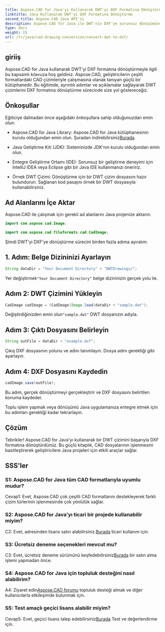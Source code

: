 ```yaml
---
title: Aspose.CAD for Java'yı Kullanarak DWT'yi DXF Formatına Dönüştürün
linktitle: Java Kullanarak DWT'yi DXF Formatına Dönüştürme
second_title: Aspose.CAD Java API'si
description: Aspose.CAD for Java ile DWT'nin DXF'ye sorunsuz dönüşümünü keşfedin. Verimli CAD dosyası manipülasyonu için adım adım kılavuzumuzu izleyin.
type: docs
weight: 15
url: /tr/java/cad-drawing-conversion/convert-dwt-to-dxf/
---
```

## giriiş

Aspose.CAD for Java kullanarak DWT'yi DXF formatına dönüştürmeyle ilgili bu kapsamlı kılavuza hoş geldiniz. Aspose.CAD, geliştiricilerin çeşitli formatlardaki CAD çizimleriyle çalışmasına olanak tanıyan güçlü bir kütüphanedir. Bu eğitimde, ayrıntılı adımlar ve açıklamalar sağlayarak DWT çizimlerini DXF formatına dönüştürme sürecinde size yol göstereceğiz.

## Önkoşullar

Eğiticiye dalmadan önce aşağıdaki önkoşullara sahip olduğunuzdan emin olun:

-  Aspose.CAD for Java Library: Aspose.CAD for Java kütüphanesinin kurulu olduğundan emin olun. Şuradan indirebilirsiniz[Burada](https://releases.aspose.com/cad/java/).

- Java Geliştirme Kiti (JDK): Sisteminizde JDK'nın kurulu olduğundan emin olun.

- Entegre Geliştirme Ortamı (IDE): Sorunsuz bir geliştirme deneyimi için IntelliJ IDEA veya Eclipse gibi bir Java IDE kullanmanızı öneririz.

- Örnek DWT Çizimi: Dönüştürme için bir DWT çizim dosyasını hazır bulundurun. Sağlanan kod pasajını örnek bir DWT dosyasıyla kullanabilirsiniz.

## Ad Alanlarını İçe Aktar

Aspose.CAD ile çalışmak için gerekli ad alanlarını Java projenize aktarın:

```java
import com.aspose.cad.Image;

import com.aspose.cad.fileformats.cad.CadImage;
```

Şimdi DWT'yi DXF'ye dönüştürme sürecini birden fazla adıma ayıralım:

## 1. Adım: Belge Dizininizi Ayarlayın

```java
String dataDir = "Your Document Directory" + "DWTDrawings/";
```

 Yer değiştirmek`"Your Document Directory"` belge dizininizin gerçek yolu ile.

## Adım 2: DWT Çizimini Yükleyin

```java
CadImage cadImage = (CadImage)Image.load(dataDir + "sample.dwt");
```

 Değiştirdiğinizden emin olun`"sample.dwt"` DWT dosyanızın adıyla.

## Adım 3: Çıktı Dosyasını Belirleyin

```java
String outFile = dataDir + "example.dxf";
```

Çıkış DXF dosyasının yolunu ve adını tanımlayın. Dosya adını gerektiği gibi ayarlayın.

## Adım 4: DXF Dosyasını Kaydedin

```java
cadImage.save(outFile);
```

Bu adım, gerçek dönüştürmeyi gerçekleştirir ve DXF dosyasını belirtilen konuma kaydeder.

Toplu işlem yapmak veya dönüşümü Java uygulamanıza entegre etmek için bu adımları gerektiği kadar tekrarlayın.

## Çözüm

Tebrikler! Aspose.CAD for Java'yı kullanarak bir DWT çizimini başarıyla DXF formatına dönüştürdünüz. Bu güçlü kitaplık, CAD dosyalarının işlenmesini basitleştirerek geliştiricilere Java projeleri için etkili araçlar sağlar.

## SSS'ler

### S1: Aspose.CAD for Java tüm CAD formatlarıyla uyumlu mudur?

Cevap1: Evet, Aspose.CAD çok çeşitli CAD formatlarını destekleyerek farklı çizim türlerinin işlenmesinde çok yönlülük sağlar.

### S2: Aspose.CAD for Java'yı ticari bir projede kullanabilir miyim?

 C2: Evet, adresinden lisans satın alabilirsiniz.[Burada](https://purchase.aspose.com/buy) ticari kullanım için.

### S3: Ücretsiz deneme seçenekleri mevcut mu?

 C3: Evet, ücretsiz deneme sürümünü keşfedebilirsiniz[Burada](https://releases.aspose.com/) bir satın alma işlemi yapmadan önce.

### S4: Aspose.CAD for Java için topluluk desteğini nasıl alabilirim?

 A4: Ziyaret edin[Aspose.CAD forumu](https://forum.aspose.com/c/cad/19) topluluk desteği almak ve diğer kullanıcılarla etkileşimde bulunmak için.

### S5: Test amaçlı geçici lisans alabilir miyim?

 Cevap5: Evet, geçici lisans talep edebilirsiniz[Burada](https://purchase.aspose.com/temporary-license/) Test ve değerlendirme için.